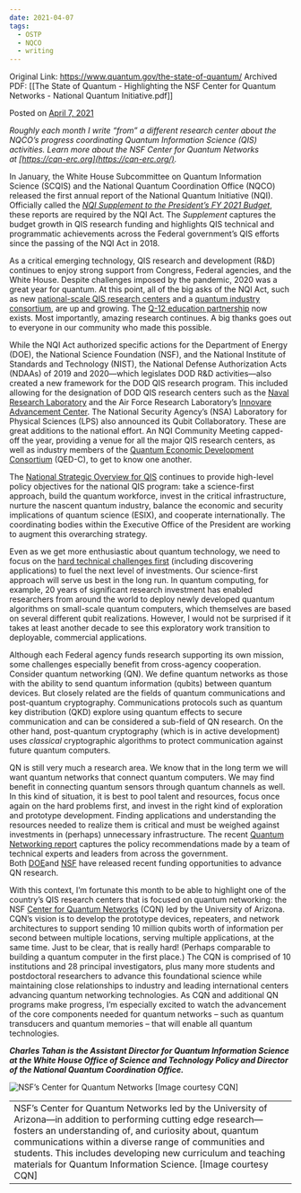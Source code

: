 ```yaml
---
date: 2021-04-07
tags:
  - OSTP
  - NQCO
  - writing
---
```

Original Link: https://www.quantum.gov/the-state-of-quantum/
Archived PDF: [[The State of Quantum - Highlighting the NSF Center for Quantum Networks - National Quantum Initiative.pdf]]

Posted on [April 7, 2021](https://www.quantum.gov/the-state-of-quantum/)

_Roughly each month I write “from” a different research center about the NQCO’s progress coordinating Quantum Information Science (QIS) activities. Learn more about the NSF Center for Quantum Networks at [https://cqn-erc.org](https://cqn-erc.org/)._

In January, the White House Subcommittee on Quantum Information Science (SCQIS) and the National Quantum Coordination Office (NQCO) released the first annual report of the National Quantum Initiative (NQI). Officially called the [_NQI Supplement to the President’s FY 2021 Budget_](https://www.quantum.gov/wp-content/uploads/2021/01/NQI-Annual-Report-FY2021.pdf), these reports are required by the NQI Act. The _Supplement_ captures the budget growth in QIS research funding and highlights QIS technical and programmatic achievements across the Federal government’s QIS efforts since the passing of the NQI Act in 2018.

As a critical emerging technology, QIS research and development (R&D) continues to enjoy strong support from Congress, Federal agencies, and the White House. Despite challenges imposed by the pandemic, 2020 was a great year for quantum. At this point, all of the big asks of the NQI Act, such as new [national-scale QIS research centers](https://www.quantum.gov/action/) and a [quantum industry consortium](https://quantumconsortium.org/), are up and growing. The [Q-12 education partnership](https://q12education.org/) now exists. Most importantly, amazing research continues. A big thanks goes out to everyone in our community who made this possible.

While the NQI Act authorized specific actions for the Department of Energy (DOE), the National Science Foundation (NSF), and the National Institute of Standards and Technology (NIST), the National Defense Authorization Acts (NDAAs) of 2019 and 2020—which legislates DOD R&D activities—also created a new framework for the DOD QIS research program. This included allowing for the designation of DOD QIS research centers such as the [Naval Research Laboratory](https://www.nrl.navy.mil/Media/News/Article/2368962/nrl-designated-navys-quantum-information-research-center/) and the Air Force Research Laboratory’s [Innovare Advancement Center](https://www.innovare.org/innovare-news#:~:text=The%20Innovare%20Advancement%20Center,%20at%20Rome,%20New%20York,,State%20Technology%20Enterprise%20Corporation,%20and%20SUNY%20Research%20Foundation.). The National Security Agency’s (NSA) Laboratory for Physical Sciences (LPS) also announced its Qubit Collaboratory. These are great additions to the national effort. An NQI Community Meeting capped-off the year, providing a venue for all the major QIS research centers, as well as industry members of the [Quantum Economic Development Consortium](https://quantumconsortium.org/) (QED-C), to get to know one another.

The [National Strategic Overview for QIS](https://www.quantum.gov/wp-content/uploads/2020/10/2018_NSTC_National_Strategic_Overview_QIS.pdf) continues to provide high-level policy objectives for the national QIS program: take a science-first approach, build the quantum workforce, invest in the critical infrastructure, nurture the nascent quantum industry, balance the economic and security implications of quantum science (ESIX), and cooperate internationally. The coordinating bodies within the Executive Office of the President are working to augment this overarching strategy.

Even as we get more enthusiastic about quantum technology, we need to focus on the [hard technical challenges first](https://www.quantum.gov/wp-content/uploads/2020/10/QuantumFrontiers.pdf) (including discovering applications) to fuel the next level of investments. Our science-first approach will serve us best in the long run. In quantum computing, for example, 20 years of significant research investment has enabled researchers from around the world to deploy newly developed quantum algorithms on small-scale quantum computers, which themselves are based on several different qubit realizations. However, I would not be surprised if it takes at least another decade to see this exploratory work transition to deployable, commercial applications.

Although each Federal agency funds research supporting its own mission, some challenges especially benefit from cross-agency cooperation. Consider quantum networking (QN). We define quantum networks as those with the ability to send quantum information (qubits) between quantum devices. But closely related are the fields of quantum communications and post-quantum cryptography. Communications protocols such as quantum key distribution (QKD) explore using quantum effects to secure communication and can be considered a sub-field of QN research. On the other hand, post-quantum cryptography (which is in active development) uses _classical_ cryptographic algorithms to protect communication against future quantum computers.

QN is still very much a research area. We know that in the long term we will want quantum networks that connect quantum computers. We may find benefit in connecting quantum sensors through quantum channels as well. In this kind of situation, it is best to pool talent and resources, focus once again on the hard problems first, and invest in the right kind of exploration and prototype development. Finding applications and understanding the resources needed to realize them is critical and must be weighed against investments in (perhaps) unnecessary infrastructure. The recent [Quantum Networking report](https://www.quantum.gov/wp-content/uploads/2021/01/A-Coordinated-Approach-to-Quantum-Networking.pdf) captures the policy recommendations made by a team of technical experts and leaders from across the government. Both [DOE](https://science.osti.gov/-/media/grants/pdf/foas/2021/SC_FOA_0002476.pdf)and [NSF](https://www.nsf.gov/pubs/2021/nsf21553/nsf21553.htm) have released recent funding opportunities to advance QN research.

With this context, I’m fortunate this month to be able to highlight one of the country’s QIS research centers that is focused on quantum networking: the NSF [Center for Quantum Networks](https://cqn-erc.org/) (CQN) led by the University of Arizona. CQN’s vision is to develop the prototype devices, repeaters, and network architectures to support sending 10 million qubits worth of information per second between multiple locations, serving multiple applications, at the same time. Just to be clear, that is really hard! (Perhaps comparable to building a quantum computer in the first place.) The CQN is comprised of 10 institutions and 28 principal investigators, plus many more students and postdoctoral researchers to advance this foundational science while maintaining close relationships to industry and leading international centers advancing quantum networking technologies. As CQN and additional QN programs make progress, I’m especially excited to watch the advancement of the core components needed for quantum networks – such as quantum transducers and quantum memories – that will enable all quantum technologies.

**_Charles Tahan is the Assistant Director for Quantum Information Science at the White House Office of Science and Technology Policy and Director of the National Quantum Coordination Office._** 

![NSF’s Center for Quantum Networks [Image courtesy CQN]](https://www.quantum.gov/wp-content/uploads/2021/04/CQN_Graphic-1-300x300.png)

|   |
|---|
|NSF’s Center for Quantum Networks led by the University of Arizona—in addition to performing cutting edge research—fosters an understanding of, and curiosity about, quantum communications within a diverse range of communities and students. This includes developing new curriculum and teaching materials for Quantum Information Science. [Image courtesy CQN]|